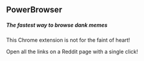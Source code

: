 ## PowerBrowser
##### *The fastest way to browse dank memes*

This Chrome extension is not for the faint of heart!

Open all the links on a Reddit page with a single click!
